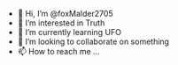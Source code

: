 - 👋 Hi, I’m @foxMalder2705
- 👀 I’m interested in Truth
- 🌱 I’m currently learning UFO
- 💞️ I’m looking to collaborate on something
- 📫 How to reach me ...

